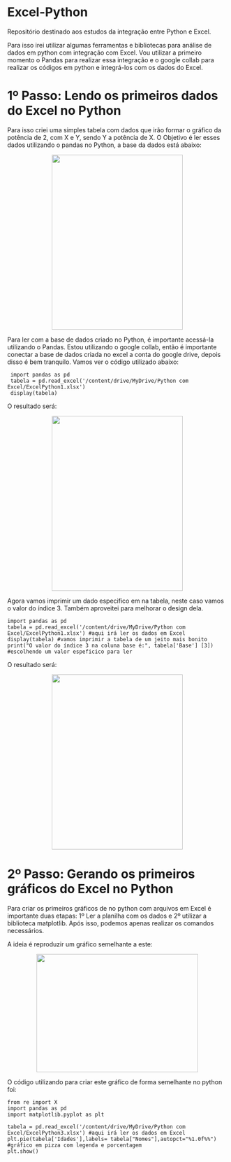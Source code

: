 # Excel-Python
Repositório destinado aos estudos da integração entre Python e Excel.

Para isso irei utilizar algumas ferramentas e bibliotecas para análise de dados em python com integração com Excel. 
Vou utilizar a primeiro momento o Pandas para realizar essa integração e o google collab para realizar os códigos em python e integrá-los com os dados do Excel.


# 1º Passo:  Lendo os primeiros dados do Excel no Python

Para isso criei uma simples tabela com dados que irão formar o gráfico da potência de 2, com X e Y, sendo Y a potência de X. 
O Objetivo é ler esses dados utilizando o pandas no Python, a base da dados está abaixo:

<p align="center">
  <img width="300" height="400" src= "https://user-images.githubusercontent.com/62472486/149996438-b37f6eee-9e47-4255-8dc8-0a121d491d51.png">
</p>

Para ler com a base de dados criado no Python, é importante acessá-la utilizando o Pandas. Estou utilizando o google collab, então é importante conectar a base de dados criada no excel a conta do google drive, depois disso é bem tranquilo. Vamos ver o código utilizado abaixo:


     import pandas as pd 
     tabela = pd.read_excel('/content/drive/MyDrive/Python com Excel/ExcelPython1.xlsx')
     display(tabela)
   
   O resultado será:
   
<p align="center">
  <img width="300" height="400" src= "https://user-images.githubusercontent.com/62472486/149997437-e453f5b8-17e7-4120-8c34-4187e06c4547.png">
</p>

Agora vamos imprimir um dado especifico em na tabela, neste caso vamos o valor do índice 3. Também aproveitei para melhorar o design dela.

    import pandas as pd 
    tabela = pd.read_excel('/content/drive/MyDrive/Python com Excel/ExcelPython1.xlsx') #aqui irá ler os dados em Excel
    display(tabela) #vamos imprimir a tabela de um jeito mais bonito
    print("O valor do índice 3 na coluna base é:", tabela['Base'] [3]) #escolhendo um valor espeficico para ler

O resultado será:

<p align="center">
  <img width="300" height="400" src= "https://user-images.githubusercontent.com/62472486/150399406-c7d89c92-a743-490c-9098-d12e84ed802b.png">
</p>

# 2º Passo:  Gerando os primeiros gráficos do Excel no Python

Para criar os primeiros gráficos de no python com arquivos em Excel é importante duas etapas: 1º Ler a planilha com os dados e 2º utilizar a biblioteca matplotlib.
Após isso, podemos apenas realizar os comandos necessários.

A ideia é reproduzir um gráfico semelhante a este: 

<p align="center">
  <img width="370" height="270" src= "https://user-images.githubusercontent.com/62472486/152660594-3bd40ed3-3dea-444e-a744-10851e9a1fee.png">
</p>

O código utilizando para criar este gráfico de forma semelhante no python foi:

    from re import X
    import pandas as pd
    import matplotlib.pyplot as plt

    tabela = pd.read_excel('/content/drive/MyDrive/Python com Excel/ExcelPython3.xlsx') #aqui irá ler os dados em Excel
    plt.pie(tabela['Idades'],labels= tabela["Nomes"],autopct="%1.0f%%") #gráfico em pizza com legenda e porcentagem
    plt.show()










